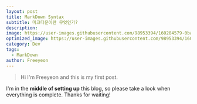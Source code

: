 ```yaml
---
layout: post
title: MarkDown Syntax
subtitle: 마크다운이란 무엇인가? 
description: 
image: https://user-images.githubusercontent.com/98953394/160204579-0ba051c4-b128-4e5b-8747-2751665b18ae.gif
optimized_image: https://user-images.githubusercontent.com/98953394/160204579-0ba051c4-b128-4e5b-8747-2751665b18ae.gif
category: Dev
tags:
  - MarkDown
author: Freeyeon
---
```


>Hi I'm Freeyeon and this is my first post. 


I'm in the **middle of setting up** this blog, so please take a look when everything is complete. Thanks for waiting!